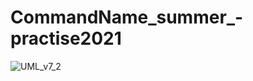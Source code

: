 # CommandName_summer_-practise2021


![UML_v7_2](https://vk.com/doc154376413_601823485?hash=8d831113e359d043da&dl=9063cd29885b7815d3)
